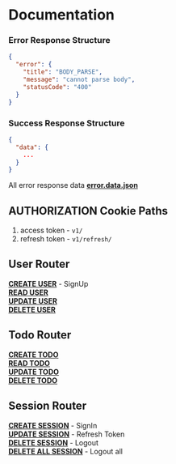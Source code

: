 # Documentation

### Error Response Structure

```json
{
  "error": {
    "title": "BODY_PARSE",
    "message": "cannot parse body",
    "statusCode": "400"
  }
}
```

### Success Response Structure

```json
{
  "data": {
    ...
  }
}
```

All error response data [**error.data.json**](/src/response/data/error.data.json)

## AUTHORIZATION Cookie Paths

1. access token - `v1/`
1. refresh token - `v1/refresh/`

## User Router

[**CREATE USER**](/docs/user/create.user.md) - SignUp<br/>
[**READ USER**](/docs/user/read.user.md)<br/>
[**UPDATE USER**](/docs/user/update.user.md)<br/>
[**DELETE USER**](/docs/user/delete.user.md)<br/>

## Todo Router

[**CREATE TODO**](/docs/todo/create.todo.md) <br/>
[**READ TODO**](/docs/todo/read.todo.md) <br/>
[**UPDATE TODO**](/docs/todo/update.todo.md) <br/>
[**DELETE TODO**](/docs/todo/delete.todo.md) <br/>

## Session Router

[**CREATE SESSION**](/docs/session/create.session.md) - SignIn<br/>
[**UPDATE SESSION**](/docs/session/update.session.md) - Refresh Token<br/>
[**DELETE SESSION**](/docs/session/delete.session.md) - Logout<br/>
[**DELETE ALL SESSION**](/docs/session/deleteAll.session.md) - Logout all<br/>
